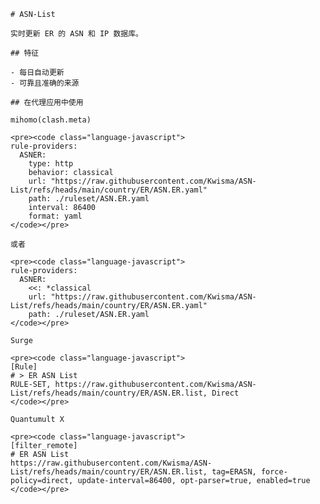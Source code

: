 
    # ASN-List
    
    实时更新 ER 的 ASN 和 IP 数据库。
    
    ## 特征
    
    - 每日自动更新
    - 可靠且准确的来源
    
    ## 在代理应用中使用
    
    mihomo(clash.meta)
   
    <pre><code class="language-javascript">
    rule-providers:
      ASNER:
        type: http
        behavior: classical
        url: "https://raw.githubusercontent.com/Kwisma/ASN-List/refs/heads/main/country/ER/ASN.ER.yaml"
        path: ./ruleset/ASN.ER.yaml
        interval: 86400
        format: yaml
    </code></pre>

    或者

    <pre><code class="language-javascript">
    rule-providers:
      ASNER:
        <<: *classical
        url: "https://raw.githubusercontent.com/Kwisma/ASN-List/refs/heads/main/country/ER/ASN.ER.yaml"
        path: ./ruleset/ASN.ER.yaml
    </code></pre>
    
    Surge
    
    <pre><code class="language-javascript">
    [Rule]
    # > ER ASN List
    RULE-SET, https://raw.githubusercontent.com/Kwisma/ASN-List/refs/heads/main/country/ER/ASN.ER.list, Direct
    </code></pre>
    
    Quantumult X
    
    <pre><code class="language-javascript">
    [filter_remote]
    # ER ASN List
    https://raw.githubusercontent.com/Kwisma/ASN-List/refs/heads/main/country/ER/ASN.ER.list, tag=ERASN, force-policy=direct, update-interval=86400, opt-parser=true, enabled=true
    </code></pre>
    